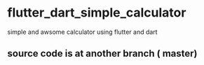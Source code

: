 # flutter_dart_simple_calculator
simple and awsome calculator using flutter and dart

## source code is at another branch ( master)
